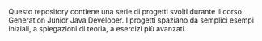Questo repository contiene una serie di progetti svolti durante il corso Generation Junior Java Developer.
I progetti spaziano da semplici esempi iniziali, a spiegazioni di teoria, a esercizi più avanzati.
